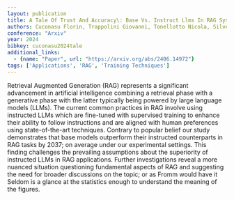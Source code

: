 ```yaml
---
layout: publication
title: A Tale Of Trust And Accuracy\: Base Vs. Instruct Llms In RAG Systems
authors: Cuconasu Florin, Trappolini Giovanni, Tonellotto Nicola, Silvestri Fabrizio
conference: "Arxiv"
year: 2024
bibkey: cuconasu2024tale
additional_links:
  - {name: "Paper", url: "https://arxiv.org/abs/2406.14972"}
tags: ['Applications', 'RAG', 'Training Techniques']
---
```

Retrieval Augmented Generation (RAG) represents a significant advancement in artificial intelligence combining a retrieval phase with a generative phase with the latter typically being powered by large language models (LLMs). The current common practices in RAG involve using instructed LLMs which are fine-tuned with supervised training to enhance their ability to follow instructions and are aligned with human preferences using state-of-the-art techniques. Contrary to popular belief our study demonstrates that base models outperform their instructed counterparts in RAG tasks by 2037; on average under our experimental settings. This finding challenges the prevailing assumptions about the superiority of instructed LLMs in RAG applications. Further investigations reveal a more nuanced situation questioning fundamental aspects of RAG and suggesting the need for broader discussions on the topic; or as Fromm would have it Seldom is a glance at the statistics enough to understand the meaning of the figures.
